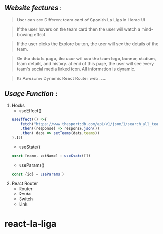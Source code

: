 

## **_Website features_** :

> User can see Different team card of Spanish La Liga in Home UI 

> If the user hovers on the team card then the user will watch a mind-blowing effect.

> If the user clicks the Explore button, the user will see the details of the team.
    
> On the details page, the user will see the team logo, banner, stadium, team details, and history. at end of this page, the user will see every team's social media linked icon. All information is dynamic.

> Its Awesome Dynamic React Router web ......


## **_Usage Function_** :
1. Hooks 
    * useEffect()
    ```js
    useEffect(() =>{
        fetch("https://www.thesportsdb.com/api/v1/json/1/search_all_teams.php?l=Spanish%20La%20Liga")
        .then((response) => response.json())
        .then( data => setTeams(data.teams))
    },[])
    ```
    * useState()
    ```js
    const [name, setName] = useState([])
    ```
    * useParams()
    ```js
    const {id} = useParams()
    ```
2. React Router
    * Router
    * Route
    * Switch
    * Link
# react-la-liga
